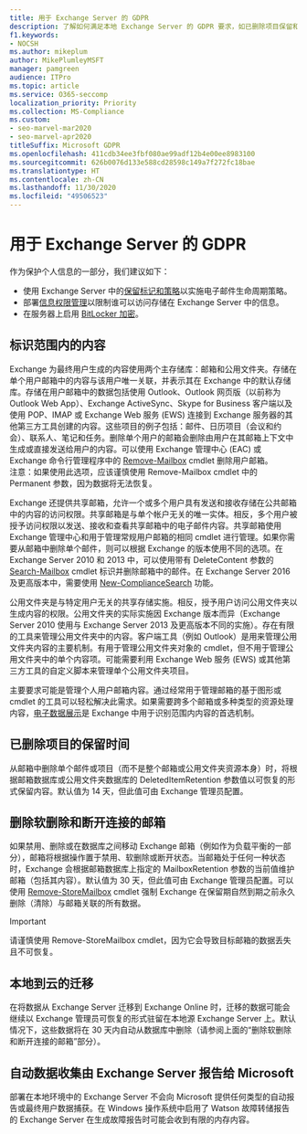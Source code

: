 ```yaml
---
title: 用于 Exchange Server 的 GDPR
description: 了解如何满足本地 Exchange Server 的 GDPR 要求，如已删除项目保留和自动数据收集。
f1.keywords:
- NOCSH
ms.author: mikeplum
author: MikePlumleyMSFT
manager: pamgreen
audience: ITPro
ms.topic: article
ms.service: O365-seccomp
localization_priority: Priority
ms.collection: MS-Compliance
ms.custom:
- seo-marvel-mar2020
- seo-marvel-apr2020
titleSuffix: Microsoft GDPR
ms.openlocfilehash: 411cdb34ee3fbf080ae99adf12b4e00ee8983100
ms.sourcegitcommit: 626b0076d133e588cd28598c149a7f272fc18bae
ms.translationtype: HT
ms.contentlocale: zh-CN
ms.lasthandoff: 11/30/2020
ms.locfileid: "49506523"
---
```

# <a name="gdpr-for-exchange-server"></a>用于 Exchange Server 的 GDPR

作为保护个人信息的一部分，我们建议如下：

- 使用 Exchange Server 中的[保留标记和策略](https://technet.microsoft.com/library/dd297955(v=exchg.160).aspx)以实施电子邮件生命周期策略。
- 部署[信息权限管理](https://technet.microsoft.com/library/dd638140(v=exchg.160).aspx)以限制谁可以访问存储在 Exchange Server 中的信息。
- 在服务器上启用 [BitLocker 加密](https://blogs.technet.microsoft.com/exchange/2015/10/20/enabling-bitlocker-on-exchange-servers/)。

## <a name="identifying-in-scope-content"></a>标识范围内的内容

Exchange 为最终用户生成的内容使用两个主存储库：邮箱和公用文件夹。存储在单个用户邮箱中的内容与该用户唯一关联，并表示其在 Exchange 中的默认存储库。存储在用户邮箱中的数据包括使用 Outlook、Outlook 网页版（以前称为 Outlook Web App）、Exchange ActiveSync、Skype for Business 客户端以及使用 POP、IMAP 或 Exchange Web 服务 (EWS) 连接到 Exchange 服务器的其他第三方工具创建的内容。这些项目的例子包括：邮件、日历项目（会议和约会）、联系人、笔记和任务。删除单个用户的邮箱会删除由用户在其邮箱上下文中生成或直接发送给用户的内容。可以使用 Exchange 管理中心 (EAC) 或 Exchange 命令行管理程序中的 [Remove-Mailbox](https://docs.microsoft.com/powershell/module/exchange/remove-mailbox) cmdlet 删除用户邮箱。\
注意：如果使用此选项，应该谨慎使用 Remove-Mailbox cmdlet 中的 Permanent 参数，因为数据将无法恢复。

Exchange 还提供共享邮箱，允许一个或多个用户具有发送和接收存储在公共邮箱中的内容的访问权限。共享邮箱是与单个帐户无关的唯一实体。相反，多个用户被授予访问权限以发送、接收和查看共享邮箱中的电子邮件内容。共享邮箱使用 Exchange 管理中心和用于管理常规用户邮箱的相同 cmdlet 进行管理。如果你需要从邮箱中删除单个邮件，则可以根据 Exchange 的版本使用不同的选项。在 Exchange Server 2010 和 2013 中，可以使用带有 DeleteContent 参数的 [Search-Mailbox](https://docs.microsoft.com/powershell/module/exchange/search-mailbox) cmdlet 标识并删除邮箱中的邮件。在 Exchange Server 2016 及更高版本中，需要使用 [New-ComplianceSearch](https://technet.microsoft.com/library/ff459253(v=exchg.160).aspx) 功能。

公用文件夹是与特定用户无关的共享存储实施。相反，授予用户访问公用文件夹以生成内容的权限。公用文件夹的实际实施因 Exchange 版本而异（Exchange Server 2010 使用与 Exchange Server 2013 及更高版本不同的实施）。存在有限的工具来管理公用文件夹中的内容。客户端工具（例如 Outlook）是用来管理公用文件夹内容的主要机制。有用于管理公用文件夹对象的 cmdlet，但不用于管理公用文件夹中的单个内容项。可能需要利用 Exchange Web 服务 (EWS) 或其他第三方工具的自定义脚本来管理单个公用文件夹项目。

主要要求可能是管理个人用户邮箱内容。通过经常用于管理邮箱的基于图形或 cmdlet 的工具可以轻松解决此需求。如果需要跨多个邮箱或多种类型的资源处理内容，[电子数据展示](https://technet.microsoft.com/library/dd298021(v=exchg.160).aspx)是 Exchange 中用于识别范围内内容的首选机制。

## <a name="deleted-item-retention"></a>已删除项目的保留时间

从邮箱中删除单个邮件或项目（而不是整个邮箱或公用文件夹资源本身）时，将根据邮箱数据库或公用文件夹数据库的 DeletedItemRetention 参数值以可恢复的形式保留内容。默认值为 14 天，但此值可由 Exchange 管理员配置。

## <a name="removing-soft-deleted-and-disconnected-mailboxes"></a>删除软删除和断开连接的邮箱

如果禁用、删除或在数据库之间移动 Exchange 邮箱（例如作为负载平衡的一部分），邮箱将根据操作置于禁用、软删除或断开状态。当邮箱处于任何一种状态时，Exchange 会根据邮箱数据库上指定的 MailboxRetention 参数的当前值维护邮箱（包括其内容）。默认值为 30 天，但此值可由 Exchange 管理员配置。可以使用 [Remove-StoreMailbox](https://docs.microsoft.com/powershell/module/exchange/remove-storemailbox) cmdlet 强制 Exchange 在保留期自然到期之前永久删除（清除）与邮箱关联的所有数据。

> [!IMPORTANT]
> 请谨慎使用 Remove-StoreMailbox cmdlet，因为它会导致目标邮箱的数据丢失且不可恢复。 

## <a name="on-prem-to-cloud-migrations"></a>本地到云的迁移

在将数据从 Exchange Server 迁移到 Exchange Online 时，迁移的数据可能会继续以 Exchange 管理员可恢复的形式驻留在本地源 Exchange Server 上。默认情况下，这些数据将在 30 天内自动从数据库中删除（请参阅上面的“删除软删除和断开连接的邮箱”部分）。

## <a name="automatic-data-collection-reported-to-microsoft-by-exchange-server"></a>自动数据收集由 Exchange Server 报告给 Microsoft

部署在本地环境中的 Exchange Server 不会向 Microsoft 提供任何类型的自动报告或最终用户数据捕获。在 Windows 操作系统中启用了 Watson 故障转储报告的 Exchange Server 在生成故障报告时可能会收到有限的内存内容。
